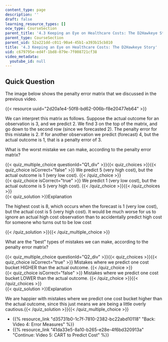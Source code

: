 ```yaml
---
content_type: page
description: ''
draft: false
learning_resource_types: []
ocw_type: CourseSection
parent_title: '4.3 Keeping an Eye on Healthcare Costs: The D2Hawkeye Story '
parent_type: CourseSection
parent_uid: 52a221dd-c011-90a4-45b1-a393b15cb810
title: '4.3 Keeping an Eye on Healthcare Costs: The D2Hawkeye Story'
uid: c679795e-ed4f-1bd8-079e-7f008721cf38
video_metadata:
  youtube_id: null
---
```

## Quick Question

The image below shows the penalty error matrix that we discussed in the previous video.

{{< resource uuid="2d20a1e4-50f8-bd62-006b-f8e20477eb64" >}}

We can interpret this matrix as follows. Suppose the actual outcome for an observation is 3, and we predict 2. We find 3 on the top of the matrix, and go down to the second row (since we forecasted 2). The penalty error for this mistake is 2. If for another observation we predict (forecast) 4, but the actual outcome is 1, that is a penalty error of 3.

What is the worst mistake we can make, according to the penalty error matrix?

{{< quiz_multiple_choice questionId="Q1_div" >}}{{< quiz_choices >}}{{< quiz_choice isCorrect="false" >}} We predict 5 (very high cost), but the actual outcome is 1 (very low cost). {{< /quiz_choice >}}   
{{< quiz_choice isCorrect="true" >}} We predict 1 (very low cost), but the actual outcome is 5 (very high cost). {{< /quiz_choice >}}{{< /quiz_choices >}}   
{{< quiz_solution >}}Explanation

The highest cost is 8, which occurs when the forecast is 1 (very low cost), but the actual cost is 5 (very high cost). It would be much worse for us to ignore an actual high cost observation than to accidentally predict high cost for someone who turns out to be low cost

{{< /quiz_solution >}}{{< /quiz_multiple_choice >}}

What are the "best" types of mistakes we can make, according to the penalty error matrix?

{{< quiz_multiple_choice questionId="Q2_div" >}}{{< quiz_choices >}}{{< quiz_choice isCorrect="true" >}} Mistakes where we predict one cost bucket HIGHER than the actual outcome. {{< /quiz_choice >}}   
{{< quiz_choice isCorrect="false" >}} Mistakes where we predict one cost bucket LOWER than the actual outcome. {{< /quiz_choice >}}{{< /quiz_choices >}}   
{{< quiz_solution >}}Explanation

We are happier with mistakes where we predict one cost bucket higher than the actual outcome, since this just means we are being a little overly cautious.{{< /quiz_solution >}}{{< /quiz_multiple_choice >}}

- {{% resource_link "d35731b0-1c7f-7810-2382-bc22abd10118" "Back: Video 4: Error Measures" %}}
- {{% resource_link "41da33e5-8a10-b265-e28e-4f6bd320913a" "Continue: Video 5: CART to Predict Cost" %}}